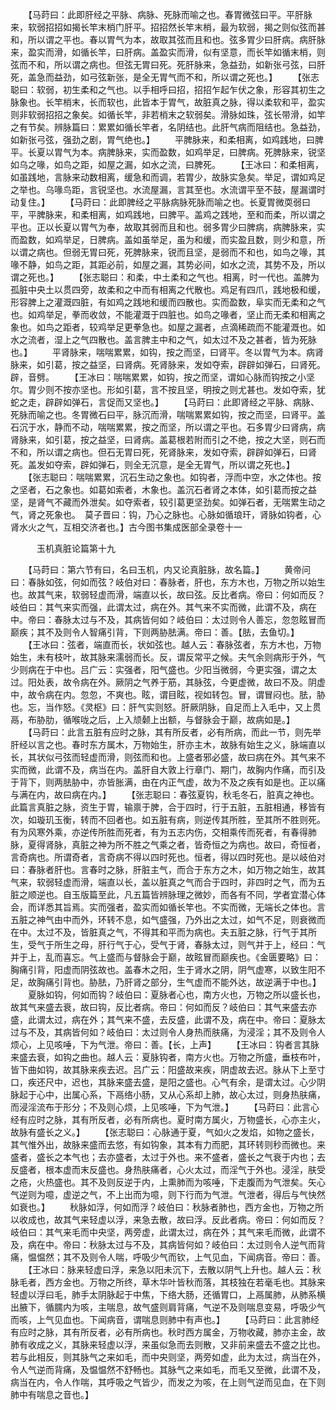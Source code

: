 <!-- { "loadSidebar": true } -->
　　【马莳曰：此即肝经之平脉、病脉、死脉而喻之也。春胃微弦曰平。平肝脉来，软弱招招如揭长竿末梢门肝平。招招然长竿末梢，最为软弱，揭之则似弦而甚和，所以谓之平也。春以胃气为本，故取其弦而且和也。弦多胃少曰肝病。病肝脉来，盈实而滑，如循长竿，曰肝病。盖盈实而滑，似有坚意，而长竿如循末梢，则弦而不和，所以谓之病也。但弦无胃曰死。死肝脉来，急益劲，如新张弓弦，曰肝死，盖急而益劲，如弓弦新张，是全无胃气而不和，所以谓之死也。】
　　【张志聪曰：软弱，初生柔和之气也。以手相呼曰招，招招乍起乍伏之象，形容其初生之脉象也。长竿梢末，长而软也，此皆本于胃气，故脏真之脉，得以柔软和平，盈实则非软弱招招之象矣。如循长竿，非若梢末之软弱矣。滑脉如珠，弦长带滑，如竿之有节矣。辨脉篇曰：累累如循长竿者，名阴结也。此肝气病而阻结也。急益劲，如新张弓弦，强劲之剧，胃气绝也。】
　　平脾脉来，和柔相离，如鸡践地，曰脾平。长夏以胃气为本。病脾脉来，实而盈数，如鸡举足，曰脾病。死脾脉来，锐坚如乌之喙，如鸟之距，如屋之漏，如水之流，曰脾死。
　　【王冰曰：和柔相离，如虽践地，言脉来动数相离，缓急和而调，若胃少，故脉实急矣。举足，谓如鸡足之举也。乌喙鸟距，言锐坚也。水流屋漏，言其至也。水流谓平至不鼓，屋漏谓时动复住。】
　　【马莳曰：此即脾经之平脉病脉死脉而喻之也。长夏胃微耎弱曰平，平脾脉来，和柔相离，如鸡践地，曰脾平。盖鸡之践地，至和而柔，所以谓之平也。正以长夏以胃气为奉，故取其弱而且和也。弱多胃少曰脾病，病脾脉来，实而盈数，如鸡举足，日脾病。盖如虽举足，虽为和缓，而实盈且数，则少和意，所以谓之病也。但弱无胃曰死，死脾脉来，锐而且坚，是弱而不和也，如鸟之喙，其喙不静，如鸟之距，其距必前，如屋之漏，其势必间，如水之流，其势不及，所以谓之死也。】
　　【张志聪曰：和柔，中土柔和之气也。相离，时一代也。盖脾为孤脏中央土以贯四旁，故柔和之中而有相离之代散也。鸡足有四爪，践地极和缓，形容脾上之灌溉四脏，有如鸡之践地和缓而四散也。实而盈数，阜实而无柔和之气也。如鸡举足，拳而收敛，不能灌溉于四脏也。如鸟之喙者，坚止而无柔和相离之象也。如鸟之距者，较鸡举足更拳急也。如屋之漏者，点滴稀疏而不能灌溉也。如水之流者，湿上之气四散也。盖言脾主中和之气，如太过不及之甚者，皆为死脉也。】
　　平肾脉来，喘喘累累，如钩，按之而坚，曰肾平。冬以胃气为本。病肾脉来，如引葛，按之益坚，曰肾病。死肾脉来，发如夺索，辟辟如弹石，曰肾死。辟，音劈。
　　【王冰曰：喘喘累累，如钩，按之而坚，谓如心脉而钩按之小坚尔。胃少则不按亦坚也。形如引葛，言不按且坚，明按之则尤甚也。发如夺索，犹蛇之走，辟辟如弹石，言促而又坚也。】
　　【马莳曰：此即肾经之平脉、病脉、死脉而喻之也。冬胃微石曰平，脉沉而滑，喘喘累累如钩，按之而坚，曰肾平。盖石沉于水，静而不动，喘喘累累，按之而坚，所以谓之平也。石多胃少曰肾病，病肾脉来，如引葛，按之益坚，曰肾病。盖葛根若附而引之不绝，按之大坚，则石而不和，所以谓之病也。但石无胃曰死，死肾脉来，发如夺索，辟辟如弹石，曰肾死。盖发如夺索，辟如弹石，则全无沉意，是全无胃气，所以谓之死也。】
　　【张志聪曰：喘喘累累，沉石生动之象也。如钩者，浮而中空，水之体也。按之坚者，石之象也。如葛如索者，木象也。盖沉石者肾之本体，如引葛而按之益坚，是肾气不藏而外泄矣。如夺索者，较引葛更坚劲矣。如弹石者，无喘累生动之气，肾之死象也。　莫子晋曰：钩，乃心之脉也。心脉如循琅玕，肾脉如钩者，心肾水火之气，互相交济者也。】古今图书集成医部全录卷十一

　　　玉机真脏论篇第十九

　　【马莳曰：第六节有曰，名曰玉机，内又论真脏脉，故名篇。】
　　黄帝问曰：春脉如弦，何如而弦？岐伯对曰：春脉者，肝也，东方木也，万物之所以始生也。故其气来，软弱轻虚而滑，端直以长，故曰弦。反比者病。帝曰：何如而反？岐伯曰：其气来实而强，此谓太过，病在外。其气来不实而微，此谓不及，病在中。帝曰：春脉太过与不及，其病皆何如？岐伯曰：太过则令人善忘，忽忽眩冒而巅疾；其不及则令人智痛引背，下则两胁胠满。帝曰：善。【胠，去鱼切。】
　　【王冰曰：弦者，端直而长，状如弦也。越人云：春脉弦者，东方木也，万物始生，未有枝叶，故其脉来濡弱而长。反，谓反常平之候。夫气余则病形于外，气少则病在于中也。吕广云：实强者，阳气盛也。少阳当微弱，今更实强，谓之太过。阳处表，故令病在外。厥阴之气养于筋，其脉弦，今更虚微，故曰不及。阴虚中，故令病在内。忽忽，不爽也。眩，谓目眩，视如转包。冒，谓冒闷也。胠，胁也。忘，当作怒。《灵枢》曰：肝气实则怒。肝厥阴脉，自足而上入毛中，又上贯鬲，布胁肋，循喉咙之后，上入颃颡上出额，与督脉会于巅，故病如是。】
　　【马莳曰：此言五脏有应时之脉，其有所反者，必有所病，而此一节，则先举肝经以言之也。春时东方属木，万物始生，肝亦主木，故脉有始生之义，脉端直以长，其状似弓弦而轻虚而滑，则弦而和也。上盛者邪必盛，故曰病在外。其气来不实而微，此谓不及，病当在内。盖肝自大敦上行章门、期门，故胸内作痛，而引及于背下，则两胠胁中，亦皆胀满，由在内正气虚，故为不及之疾有如是也。正以痛与满在内，故曰病在内。】
　　【张志聪曰：春弦夏钩，秋毛冬石，脏真之神也。此篇言真脏之脉，资生于胃，输禀于脾，合于四时，行于五脏，五脏相通，移皆有次，如璇玑玉衡，转而不回者也。如五脏有病，则逆传其所胜，至其所不胜则死。有为风寒外乘，亦逆传所胜而死者，有为五志内伤，交相乘传而死者，有春得肺脉，夏得肾脉，真脏之神为所不胜之气乘之者，皆奇恒之为病也。故曰，奇恒者，言奇病也。所谓奇者，言奇病不得以四时死也。恒者，得以四时死也。是以岐伯对曰：春脉者肝也。言春时之脉，肝脏主气，而合于东方之木，如万物之始生，故其气来，软弱轻虚而滑，端直以长，盖以脏真之气而合于四时，非四时之气，而为五脏之顺逆也。自玉版篇至此，凡五篇皆辨脉理之微妙，而各有不同，学者宜潜心体会，而详悉其旨焉。实而强者，盈实而如循长竿也。不实而微，无端长之体也。言五脏之神气由中而外，环转不息，如气盛强，乃外出之太过，如气不足，则衰微而在中。太过不及，皆脏真之气，不得其和平而为病也。夫五脏之脉，行气于其所生，受气于所生之母，肝行气于心，受气于肾，春脉太过，则气并于上，经曰：气并于上，乱而喜忘。气上盛而与督脉会于巅，故眩冒而巅疾也。《金匮要略》曰：胸痛引背，阳虚而阴弦故也。盖春木之阳，生于肾水之阴，阴气虚寒，以致生阳不足，故胸痛引背也。胁胠，乃肝肾之部分，生气虚而不能外达，故逆满于中也。】
　　夏脉如钩，何如而钩？岐伯曰：夏脉者心也，南方火也，万物之所以盛长也，故其气来盛去衰，故曰钩，反比者病。帝曰：何如而反？岐伯曰：其气来盛去亦盛，此谓太过，病在外；其气来不盛，去反盛，此谓不及，病在中。帝曰：夏脉太过与不及，其病皆何如？岐伯曰：太过则令人身热而肤痛，为浸淫；其不及则令人烦心，上见咳唾，下为气泄。帝曰：善。【长，上声】
　　【王冰曰：钩者言其脉来盛去衰，如钩之曲也。越人云：夏脉钩者，南方火也。万物之所盛，垂枝布叶，皆下曲如钩，故其脉来疾去迟。吕广云：阳盛故来疾，阴虚故去迟。脉从下上至寸口，疾还尺中，迟也，其脉来盛去盛，是阳之盛也。心气有余，是谓太过。心少阴脉起于心中，出属心系，下鬲络小肠，又从心系却上肺，故心太过，则身热肤痛，而浸淫流布于形分；不及则心烦，上见咳唾，下为气泄。】
　　【马莳曰：此言心经有应时之脉，其有所反者，必有所病也。夏时南方属火，万物盛长，心亦主火，故脉有盛长之义。】
　　【张志聪曰：心脉通于夏，气如火之发焰，如物之盛长，其气惟外出，故脉来盛而去悠，有如钩象，其本有力而肥，其环转则秒而微也。来盛者，盛长之本气也；去亦盛者，太过于外也。来不盛者，盛长之气衰于内也；去反盛者，根本虚而末反盛也。身热肤痛者，心火太过，而淫气于外也。浸淫，肤受之疮，火热盛也。其不及则反逆于内，上熏肺而为咳唾，下走腹而为气泄矣。矢心气逆则为噫，虚逆之气，不上出而为噫，则下行而为气泄。气泄者，得后与气快然如衰也。】
　　秋脉如浮，何如而浮？岐伯曰：秋脉者肺也，西方金也，万物之所以收成也，故其气来轻虚以浮，来急去散，故曰浮。反此者病。帝曰：何如而反？岐伯曰：其气来毛而中央坚，两旁虚，此谓太过，病在外；其气来毛而微，此谓不及，病在中。帝曰：秋脉太过与不及，其病皆何如？岐伯曰：太过则令人逆气而背痛，愠愠然；其不及则令人喘，呼吸少气而钦，上气见血，下闻病音。帝曰：善。
　　【王冰曰：脉来轻虚曰浮，来急以阳未沉下，去散以阴气上升也。越人云：秋脉毛者，西方金也。万物之所终，草木华叶皆秋而落，其枝独在若毫毛也。其脉来轻虚以浮曰毛，肺手太阴脉起于中焦，下络大肠，还循胃口，上鬲属肺，从肺系横出腋下，循臑内为咳，主喘息，故气盛则肩背痛，气逆不及则喘息变易，呼吸少气而咳，上气见血也。下闻病音，谓喘息则肺中有声也。】
　　【马莳曰：此言肺经有应时之脉，其有所反者，必有所病也。秋时西方属金，万物收藏，肺亦主金，故肺有收成之义，其脉来轻虚以浮，来虽似急而去则散，又非前来盛去不盛之比也。若与此相反，则其脉气之来如毛，而中央则坚，两旁如虚，此为太过，病当在外，令人气逆而背痛，及愠愠然不舒畅也。其脉气之来如毛，而毛又至微，此谓不及，病当在内，令人作喘，其呼吸之气皆少，而发之为咳，在上则气逆而见血，在下则肺中有喘息之音也。】
